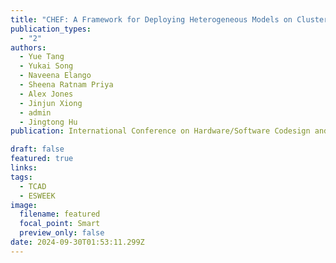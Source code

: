 ```yaml
---
title: "CHEF: A Framework for Deploying Heterogeneous Models on Clusters with Heterogeneous FPGAs (🔥📣New Paper & Project🔥📣! )"
publication_types:
  - "2"
authors:
  - Yue Tang
  - Yukai Song
  - Naveena Elango
  - Sheena Ratnam Priya
  - Alex Jones
  - Jinjun Xiong 
  - admin
  - Jingtong Hu
publication: International Conference on Hardware/Software Codesign and System Synthesis (CODES+ISSS) in conjunction with (ESWEEK), RALEIGH, NC, USA, Sept. 29-Oct. 4, 2024. Also appears as part of the ESWEEK-TCAD Special Issue, IEEE Transactions on Computer-Aided Design of Integrated Circuits and Systems (IEEE TCAD) 

draft: false
featured: true
links:
tags:
  - TCAD
  - ESWEEK
image:
  filename: featured
  focal_point: Smart
  preview_only: false
date: 2024-09-30T01:53:11.299Z
---
```

